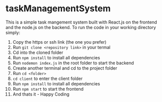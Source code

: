 # taskManagementSystem
This is a simple task mangement system built with React.js on the frontend and the node.js on the backend.
To run the code in your working directory simply:
1. Copy the https or ssh link (the one you prefer)
2. Run `git clone <repository link>` in your termal
3. Cd into the cloned folder
4. Run `npm install` to install all dependencies
5. Run `nodemon index.js` in the root folder to start the backend
6. Create another terminal and cd to the project folder
7. Run `cd <folder>`
8. `cd client` to enter the client folder
9. Run `npm install` to install all dependencies 
10. Run `npm start` to start the frontend
11. And thats it - Happy Coding
